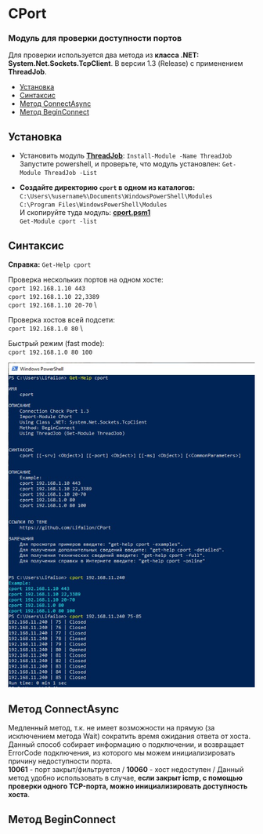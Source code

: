 # CPort

### Модуль для проверки доступности портов

Для проверки используется два метода из **класса .NET: System.Net.Sockets.TcpClient**. В версии 1.3 (Release) с применением **ThreadJob**.

- [Установка](#Установка)
- [Синтаксис](#Синтаксис)
- [Метод ConnectAsync](#Метод-ConnectAsync)
- [Метод BeginConnect](#Метод-BeginConnect)

## Установка

* Установить модуль **[ThreadJob](https://www.powershellgallery.com/packages/ThreadJob/2.0.3)**: ` Install-Module -Name ThreadJob ` \
Запустите powershell, и проверьте, что модуль установлен: ` Get-Module ThreadJob -List `

* **Создайте директорию `cport` в одном из каталогов:** \
` C:\Users\%username%\Documents\WindowsPowerShell\Modules ` \
` C:\Program Files\WindowsPowerShell\Modules ` \
И скопируйте туда модуль: **[cport.psm1](https://github.com/Lifailon/CPort/releases)** \
` Get-Module cport -list `

## Синтаксис

**Справка:** ` Get-Help cport `

Проверка нескольких портов на одном хосте: \
` cport 192.168.1.10 443 ` \
` cport 192.168.1.10 22,3389 ` \
` cport 192.168.1.10 20-70 ` \

Проверка хостов всей подсети: \
` cport 192.168.1.0 80 ` \

Быстрый режим (fast mode): \
` cport 192.168.1.0 80 100 `

![Image alt](https://github.com/Lifailon/CPort/blob/rsa/Screen/cport-1.3.jpg)

## Метод ConnectAsync

Медленный метод, т.к. не имеет возможности на прямую (за исключением метода Wait) сократить время ожидания ответа от хоста. Данный способ собирает информацию о подключении, и возвращает ErrorCode подключения, из которого мы можем инициализировать причину недоступности порта. \
**10061** - порт закрыт/фильтруется /
**10060** - хост недоступен /
Данный метод удобно использовать в случае, **если закрыт icmp, с помощью проверки одного TCP-порта, можно инициализировать доступность хоста**.

## Метод BeginConnect
